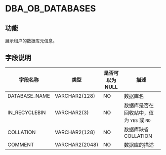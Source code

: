 DBA_OB_DATABASES 
=====================================



功能 
-------------------

展示租户的数据库元信息。

字段说明 
----------------------



|     字段名称      |       类型       | 是否可以为 NULL |             描述             |
|---------------|----------------|------------|----------------------------|
| DATABASE_NAME | VARCHAR2(128)  | NO         | 数据库名                       |
| IN_RECYCLEBIN | VARCHAR2(3)    | NO         | 数据库是否在回收站中，值为 `YES` 或 `NO` |
| COLLATION     | VARCHAR2(128)  | NO         | 数据库缺省 COLLATION            |
| COMMENT       | VARCHAR2(2048) | NO         | 数据库的描述                     |


